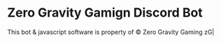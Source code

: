 # Zero Gravity Gamign Discord Bot
This bot & javascript software is property of © Zero Gravity Gaming zG|

